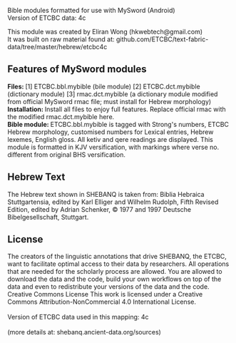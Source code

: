 <p>Bible modules formatted for use with MySword (Android) <br />
Version of ETCBC data: 4c
</p>

<p>This module was created by Eliran Wong (hkwebtech@gmail.com)<br />
It was built on raw material found at: github.com/ETCBC/text-fabric-data/tree/master/hebrew/etcbc4c
</p>

<h2>Features of MySword modules</h2>
<p>
<b>Files: </b>[1] ETCBC.bbl.mybible (bile module) [2] ETCBC.dct.mybible (dictionary module) [3] rmac.dct.mybible (a dictionary module modified from official MySword rmac file; must install for Hebrew morphology)<br />
<b>Installation: </b>Install all files to enjoy full features.  Replace official rmac with the modified rmac.dct.mybible here.<br />
<b>Bible module: </b>ETCBC.bbl.mybible is tagged with Strong's numbers, ETCBC Hebrew morphology, customised numbers for Lexical entries, Hebrew lexemes, English gloss.  All ketiv and qere readings are displayed.  This module is formatted in KJV versification, with markings where verse no. different from original BHS versification.
</p>
<h2>Hebrew Text</h2>
<p>
The Hebrew text shown in SHEBANQ is taken from: Biblia Hebraica Stuttgartensia, edited by Karl Elliger and Wilhelm Rudolph, Fifth Revised Edition, edited by Adrian Schenker, © 1977 and 1997 Deutsche Bibelgesellschaft, Stuttgart.<br />
</p>
<h2>License</h2>
<p>The creators of the linguistic annotations that drive SHEBANQ, the ETCBC, want to facilitate optimal access to their data by researchers. All operations that are needed for the scholarly process are allowed. You are allowed to download the data and the code, build your own workflows on top of the data and even to redistribute your versions of the data and the code.
<br />
Creative Commons License
This work is licensed under a Creative Commons Attribution-NonCommercial 4.0 International License.<br />
<br />
Version of ETCBC data used in this mapping: 4c<br /><br />
(more details at: shebanq.ancient-data.org/sources)
</p>
